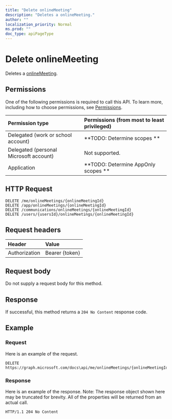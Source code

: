 ```yaml
---
title: "Delete onlineMeeting"
description: "Deletes a onlineMeeting."
author: ""
localization_priority: Normal
ms.prod: ""
doc_type: apiPageType
---
```


# Delete onlineMeeting

Deletes a [onlineMeeting](../resources/onlinemeeting.md).

## Permissions
One of the following permissions is required to call this API. To learn more, including how to choose permissions, see [Permissions](/concepts/permissions-reference.md).

|Permission type|Permissions (from most to least privileged)|
|:---|:---|
|Delegated (work or school account)|**TODO: Determine scopes **|
|Delegated (personal Microsoft account)|Not supported.|
|Application|**TODO: Determine AppOnly scopes **|

## HTTP Request
<!-- {
  "blockType": "ignored"
}
-->
``` http
DELETE /me/onlineMeetings/{onlineMeetingId}
DELETE /app/onlineMeetings/{onlineMeetingId}
DELETE /communications/onlineMeetings/{onlineMeetingId}
DELETE /users/{usersId}/onlineMeetings/{onlineMeetingId}
```

## Request headers
|Header|Value|
|:---|:---|
|Authorization|Bearer {token}|

## Request body
Do not supply a request body for this method.

## Response
If successful, this method returns a `204 No Content` response code.

## Example

### Request
Here is an example of the request.
<!-- {
  "blockType": "request",
  "name": "delete_onlinemeeting"
}
-->
``` http
DELETE https://graph.microsoft.com/docs\api/me/onlineMeetings/{onlineMeetingId}
```

### Response
Here is an example of the response. Note: The response object shown here may be truncated for brevity. All of the properties will be returned from an actual call.
<!-- {
  "blockType": "response",
  "truncated": true
}
-->
``` http
HTTP/1.1 204 No Content
```

